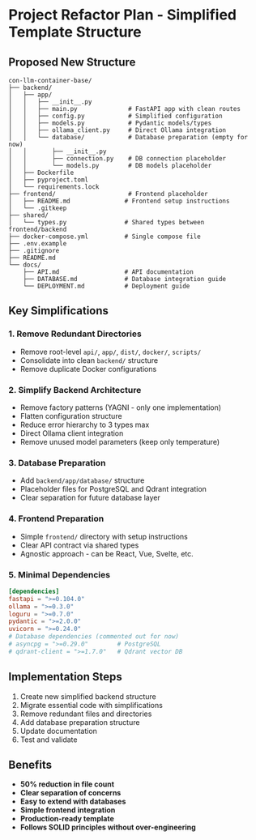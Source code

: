 # Project Refactor Plan - Simplified Template Structure

## Proposed New Structure

```
con-llm-container-base/
├── backend/
│   ├── app/
│   │   ├── __init__.py
│   │   ├── main.py              # FastAPI app with clean routes
│   │   ├── config.py            # Simplified configuration
│   │   ├── models.py            # Pydantic models/types
│   │   ├── ollama_client.py     # Direct Ollama integration
│   │   └── database/            # Database preparation (empty for now)
│   │       ├── __init__.py
│   │       ├── connection.py    # DB connection placeholder
│   │       └── models.py        # DB models placeholder
│   ├── Dockerfile
│   ├── pyproject.toml
│   └── requirements.lock
├── frontend/                    # Frontend placeholder
│   ├── README.md               # Frontend setup instructions
│   └── .gitkeep
├── shared/
│   └── types.py                # Shared types between frontend/backend
├── docker-compose.yml          # Single compose file
├── .env.example
├── .gitignore
├── README.md
└── docs/
    ├── API.md                  # API documentation
    ├── DATABASE.md             # Database integration guide
    └── DEPLOYMENT.md           # Deployment guide
```

## Key Simplifications

### 1. Remove Redundant Directories
- Remove root-level `api/`, `app/`, `dist/`, `docker/`, `scripts/`
- Consolidate into clean `backend/` structure
- Remove duplicate Docker configurations

### 2. Simplify Backend Architecture
- Remove factory patterns (YAGNI - only one implementation)
- Flatten configuration structure
- Reduce error hierarchy to 3 types max
- Direct Ollama client integration
- Remove unused model parameters (keep only temperature)

### 3. Database Preparation
- Add `backend/app/database/` structure
- Placeholder files for PostgreSQL and Qdrant integration
- Clear separation for future database layer

### 4. Frontend Preparation
- Simple `frontend/` directory with setup instructions
- Clear API contract via shared types
- Agnostic approach - can be React, Vue, Svelte, etc.

### 5. Minimal Dependencies
```toml
[dependencies]
fastapi = ">=0.104.0"
ollama = ">=0.3.0"
loguru = ">=0.7.0"
pydantic = ">=2.0.0"
uvicorn = ">=0.24.0"
# Database dependencies (commented out for now)
# asyncpg = ">=0.29.0"        # PostgreSQL
# qdrant-client = ">=1.7.0"   # Qdrant vector DB
```

## Implementation Steps

1. Create new simplified backend structure
2. Migrate essential code with simplifications
3. Remove redundant files and directories
4. Add database preparation structure
5. Update documentation
6. Test and validate

## Benefits

- **50% reduction in file count**
- **Clear separation of concerns**
- **Easy to extend with databases**
- **Simple frontend integration**
- **Production-ready template**
- **Follows SOLID principles without over-engineering**
